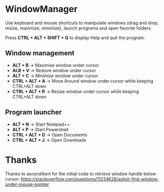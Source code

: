 # WindowManager
Use keyboard and mouse shortcuts to manipulate windows (drag and drop, resize, maximize, minimize), launch programs and open favorite folders.

Press **CTRL + ALT + SHIFT + Q** to display Help and quit the program.


## Window management
 * **ALT + B**                -> Maximise window under cursor
 * **ALB + V**                -> Restore window under cursor
 * **ALT + C**                -> Minimize window under cursor
 * **CTRL + ALT + A**         -> Move Around window under cursor while keeping CTRL+ALT down
 * **CTRL + ALT + R**         -> Resize window under cursor while keeping CTRL+ALT down

## Program launcher
 * **ALT + N**                -> Start Notepad++
 * **ALT + P**                -> Start Powershell
 * **CTRL + ALT + D**         -> Open Documents
 * **CTRL + ALT + J**         -> Open Downloads

# Thanks
Thanks to ascend4ant for the initial code to retrieve window handle below cursor:
https://stackoverflow.com/questions/11234628/autoit-find-window-under-mouse-pointer
